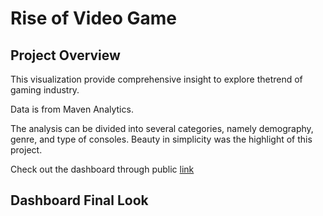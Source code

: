 # Rise of Video Game 

## Project Overview
This visualization provide comprehensive insight to explore thetrend of gaming industry. 

Data is from Maven Analytics.

The analysis can be divided into several categories, namely demography, genre, and type of consoles. Beauty in simplicity was the highlight of this project.

Check out the dashboard through public [link](https://public.tableau.com/app/profile/albertyo.chandra/viz/gamedashboard_17366507233520/Dashboard2)

## Dashboard Final Look
